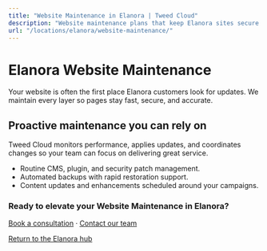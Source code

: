 ```yaml
---
title: "Website Maintenance in Elanora | Tweed Cloud"
description: "Website maintenance plans that keep Elanora sites secure and up to date."
url: "/locations/elanora/website-maintenance/"
---
```


# Elanora Website Maintenance

Your website is often the first place Elanora customers look for updates. We maintain every layer so pages stay fast, secure, and accurate.

## Proactive maintenance you can rely on

Tweed Cloud monitors performance, applies updates, and coordinates changes so your team can focus on delivering great service.

- Routine CMS, plugin, and security patch management.
- Automated backups with rapid restoration support.
- Content updates and enhancements scheduled around your campaigns.

### Ready to elevate your Website Maintenance in Elanora?

[Book a consultation](/consultation/) · [Contact our team](/contact/)

[Return to the Elanora hub](/locations/elanora/)
